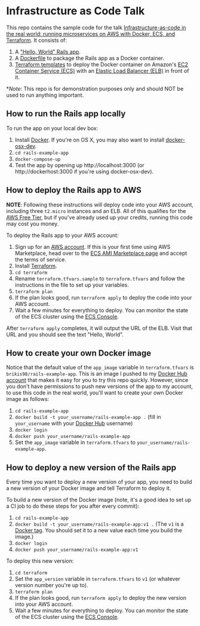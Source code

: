 # Infrastructure as Code Talk

This repo contains the sample code for the talk [Infrastructure-as-code in the real world: running microservices on AWS
with Docker, ECS, and Terraform](http://www.incontrodevops.it/sessions/infrastructure-as-code-in-the-real-world-running-microservices-on-aws-with-docker-ecs-and-terraform/).
It consists of:

1. A ["Hello, World" Rails app](./rails-example-app).
2. A [Dockerfile](./rails-example-app/Dockerfile) to package the Rails app as a Docker container.
3. [Terraform templates](./terraform) to deploy the Docker container on Amazon's [EC2 Container Service
   (ECS)](https://aws.amazon.com/ecs/) with an [Elastic Load Balancer (ELB)](https://aws.amazon.com/elasticloadbalancing/)
   in front of it.

**Note*: This repo is for demonstration purposes only and should NOT be used to run anything important.

## How to run the Rails app locally

To run the app on your local dev box:

1. Install [Docker](https://www.docker.com/). If you're on OS X, you may also want to install
   [docker-osx-dev](https://github.com/brikis98/docker-osx-dev).
2. `cd rails-example-app`
3. `docker-compose-up`
4. Test the app by opening up http://localhost:3000 (or http://dockerhost:3000 if you're using docker-osx-dev).

## How to deploy the Rails app to AWS

**NOTE**: Following these instructions will deploy code into your AWS account, including three `t2.micro` instances and
an ELB. All of this qualifies for the [AWS Free Tier](https://aws.amazon.com/free/), but if you've already used up your
credits, running this code may cost you money.

To deploy the Rails app to your AWS account:

1. Sign up for an [AWS account](https://aws.amazon.com/). If this is your first time using AWS Marketplace, head over
   to the [ECS AMI Marketplace page](https://aws.amazon.com/marketplace/ordering?productId=4ce33fd9-63ff-4f35-8d3a-939b641f1931)
   and accept the terms of service.
2. Install [Terraform](https://www.terraform.io/).
3. `cd terraform`
4. Rename `terraform.tfvars.sample` to `terraform.tfvars` and follow the instructions in the file to set up your
   variables.
5. `terraform plan`
6. If the plan looks good, run `terraform apply` to deploy the code into your AWS account.
7. Wait a few minutes for everything to deploy. You can monitor the state of the ECS cluster using the [ECS
   Console](https://console.aws.amazon.com/ecs/home).

After `terraform apply` completes, it will output the URL of the ELB. Visit that URL and you should see the text
"Hello, World".

## How to create your own Docker image

Notice that the default value of the `app_image` variable in `terraform.tfvars` is `brikis98/rails-example-app`.
This is an image I pushed to my [Docker Hub account](https://hub.docker.com/r/brikis98/rails-example-app/) that makes
it easy for you to try this repo quickly. However, since you don't have permissions to push new versions of the app to
my account, to use this code in the real world, you'll want to create your own Docker image as follows:

1. `cd rails-example-app`
2. `docker build -t your_username/rails-example-app .` (fill in `your_username` with your [Docker
   Hub](https://hub.docker.com/) username)
3. `docker login`
4. `docker push your_username/rails-example-app`
5. Set the `app_image` variable in `terraform.tfvars` to `your_username/rails-example-app`.

## How to deploy a new version of the Rails app

Every time you want to deploy a new version of your app, you need to build a new version of your Docker image and tell
Terraform to deploy it.

To build a new version of the Docker image (note, it's a good idea to set up a CI job to do these steps for you after
every commit):

1. `cd rails-example-app`
2. `docker build -t your_username/rails-example-app:v1 .` (The `v1` is a [Docker
   tag](https://docs.docker.com/mac/step_six/). You should set it to a new value each time you build the image.)
3. `docker login`
4. `docker push your_username/rails-example-app:v1`

To deploy this new version:

1. `cd terraform`
2. Set the `app_version` variable in `terraform.tfvars` to `v1` (or whatever version number you're up to).
3. `terraform plan`
4. If the plan looks good, run `terraform apply` to deploy the new version into your AWS account.
5. Wait a few minutes for everything to deploy. You can monitor the state of the ECS cluster using the [ECS
   Console](https://console.aws.amazon.com/ecs/home).

